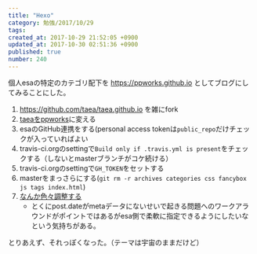 ```yaml
---
title: "Hexo"
category: 勉強/2017/10/29
tags: 
created_at: 2017-10-29 21:52:05 +0900
updated_at: 2017-10-30 02:51:36 +0900
published: true
number: 240
---
```


個人esaの特定のカテゴリ配下を https://ppworks.github.io としてブログにしてみることにした。

1. https://github.com/taea/taea.github.io を雑にfork
1. [taeaをppworks](https://github.com/ppworks/ppworks.github.io/commit/9f2511addb3eeed0c023912c3078270c1124030b)に変える
1. esaのGitHub連携をする(personal access tokenは`public_repo`だけチェックが入っていればよい
1. travis-ci.orgのsettingで`Build only if .travis.yml is present`をチェックする（しないとmasterブランチがコケ続ける）
1. travis-ci.orgのsettingで`GH_TOKEN`をセットする
1. masterをまっさらにする(`git rm -r archives categories css fancybox js tags index.html`)
1. [なんか色々調整する](https://github.com/ppworks/ppworks.github.io/compare/4b1722c953715da4a07c3c865d728a4cbf96124c...c5fae67e654f335fd5af91c1aef11d3ffd0a8a21)
    - とくにpost.dateがmetaデータにないせいで起きる問題へのワークアラウンドがポイントではあるがesa側で柔軟に指定できるようにしたいなという気持ちがある。


とりあえず、それっぽくなった。（テーマは宇宙のままだけど）
